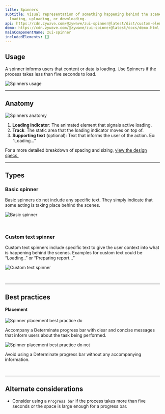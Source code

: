 ```yaml
---
title: Spinners
subtitle: Visual representation of something happening behind the scenes when
  loading, uploading, or downloading.
api: https://cdn.zywave.com/@zywave/zui-spinner@latest/dist/custom-elements.json
demo: https://cdn.zywave.com/@zywave/zui-spinner@latest/docs/demo.html
mainComponentName: zui-spinner
includedElements: []
---
```

## Usage

<!--StartFragment-->

A spinner informs users that content or data is loading. Use Spinners if the process takes less than five seconds to load.

<!--EndFragment-->

![Spinners usage](/images/spinners-usage..svg)

- - -

## Anatomy

![Spinners anatomy](/images/spinners-anatomy.svg)

<!--StartFragment-->

1. **Loading indicator**: The animated element that signals active loading.
2. **Track**: The static area that the loading indicator moves on top of.
3. **Supporting text** (optional): Text that informs the user of the action. Ex: “Loading…”

For a more detailed breakdown of spacing and sizing, [view the design specs.](https://xd.adobe.com/view/e1a407d7-aa6c-4818-93ae-182335ba4403-b4f7/grid)

<!--EndFragment-->

- - -

## Types

<!--StartFragment-->

### Basic spinner

Basic spinners do not include any specific text. They simply indicate that some acting is taking place behind the scenes.

<!--EndFragment-->

![Basic spinner](/images/basic-spinner.svg)

<!--StartFragment-->

<br>

### Custom text spinner

Custom text spinners include specific text to give the user context into what is happening behind the scenes. Examples for custom text could be “Loading..” or “Preparing report…”

<!--EndFragment-->

![Custom text spinner](/images/custom-text-spinner.svg)

<!--StartFragment-->

<br>

- - -

## Best practices

#### Placement

<docs-grid columns="2">

<div>

![Spinner placement best practice do](/images/spinner-placement-best-practice-do.svg)

<docs-do>

Accompany a Determinate progress bar with clear and concise messages that inform users about the task being performed.
</docs-do>

</div>

<div>

![Spinner placement best practice do not](/images/spinner-placement-best-practice-do-not.svg)

<docs-do-not>

Avoid using a Determinate progress bar without any accompanying information.
</docs-do-not>

</div>

</docs-grid>

<br>

- - -

## Alternate considerations

<!--StartFragment-->

* Consider using a `Progress bar` if the process takes more than five seconds or the space is large enough for a progress bar.

<!--EndFragment-->